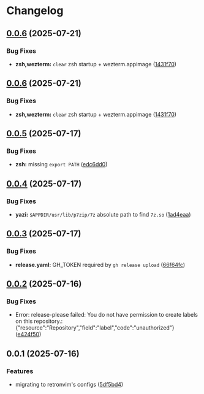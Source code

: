 # Changelog

## [0.0.6](https://github.com/YeferYV/sixelrice/compare/v0.0.5...v0.0.6) (2025-07-21)


### Bug Fixes

* **zsh,wezterm:** `clear` zsh startup + wezterm.appimage ([1431f70](https://github.com/YeferYV/sixelrice/commit/1431f70ea330ebb121a9e3378c5e68fe6fe4c7ee))

## [0.0.6](https://github.com/YeferYV/sixelrice/compare/v0.0.5...v0.0.6) (2025-07-21)


### Bug Fixes

* **zsh,wezterm:** `clear` zsh startup + wezterm.appimage ([1431f70](https://github.com/YeferYV/sixelrice/commit/1431f70ea330ebb121a9e3378c5e68fe6fe4c7ee))

## [0.0.5](https://github.com/YeferYV/sixelrice/compare/v0.0.4...v0.0.5) (2025-07-17)


### Bug Fixes

* **zsh:** missing `export PATH` ([edc6dd0](https://github.com/YeferYV/sixelrice/commit/edc6dd0679621c2f04e212228c54e0b8bb7a21b0))

## [0.0.4](https://github.com/YeferYV/sixelrice/compare/v0.0.3...v0.0.4) (2025-07-17)


### Bug Fixes

* **yazi:** `$APPDIR/usr/lib/p7zip/7z` absolute path to find `7z.so` ([1ad4eaa](https://github.com/YeferYV/sixelrice/commit/1ad4eaa6368be1d79c190b5624f1a3552d1e0257))

## [0.0.3](https://github.com/YeferYV/sixelrice/compare/v0.0.2...v0.0.3) (2025-07-17)


### Bug Fixes

* **release.yaml:** GH_TOKEN required by `gh release upload` ([66f64fc](https://github.com/YeferYV/sixelrice/commit/66f64fcc77377d1c69577802db3abfe7806d6ea3))

## [0.0.2](https://github.com/YeferYV/sixelrice/compare/v0.0.1...v0.0.2) (2025-07-16)

### Bug Fixes

* Error: release-please failed: You do not have permission to create labels on this repository.: {"resource":"Repository","field":"label","code":"unauthorized"} ([e424f50](https://github.com/YeferYV/sixelrice/commit/e424f50c31fa03c78c0d429ac0a9514bbe4a8e54))

## 0.0.1 (2025-07-16)

### Features

* migrating to retronvim's configs ([5df5bd4](https://github.com/YeferYV/sixelrice/commit/5df5bd4662dd67da27f2db5c79ff56922ba30ca2))
